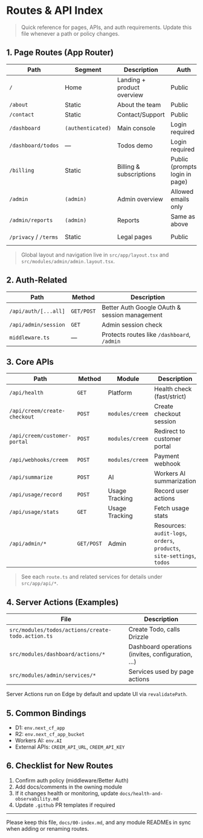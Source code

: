 # Routes & API Index

> Quick reference for pages, APIs, and auth requirements. Update this file whenever a path or policy changes.

## 1. Page Routes (App Router)
| Path | Segment | Description | Auth | Module |
| --- | --- | --- | --- | --- |
| `/` | Home | Landing + product overview | Public | `src/modules/marketing` |
| `/about` | Static | About the team | Public | `src/app/about/page.tsx` |
| `/contact` | Static | Contact/Support | Public | `src/app/contact/page.tsx` |
| `/dashboard` | `(authenticated)` | Main console | Login required | `src/modules/dashboard` |
| `/dashboard/todos` | — | Todos demo | Login required | `src/modules/todos` |
| `/billing` | Static | Billing & subscriptions | Public (prompts login in page) | `src/app/billing/page.tsx`, `src/modules/creem` |
| `/admin` | `(admin)` | Admin overview | Allowed emails only | `src/modules/admin` |
| `/admin/reports` | `(admin)` | Reports | Same as above | `src/modules/admin/reports` |
| `/privacy` / `/terms` | Static | Legal pages | Public | `src/app/privacy`, `src/app/terms` |

> Global layout and navigation live in `src/app/layout.tsx` and `src/modules/admin/admin.layout.tsx`.

## 2. Auth‑Related

| Path | Method | Description |
| --- | --- | --- |
| `/api/auth/[...all]` | `GET/POST` | Better Auth Google OAuth & session management |
| `/api/admin/session` | `GET` | Admin session check |
| `middleware.ts` | — | Protects routes like `/dashboard`, `/admin` |

## 3. Core APIs

| Path | Method | Module | Description | Auth |
| --- | --- | --- | --- | --- |
| `/api/health` | `GET` | Platform | Health check (fast/strict) | Public |
| `/api/creem/create-checkout` | `POST` | `modules/creem` | Create checkout session | Login |
| `/api/creem/customer-portal` | `POST` | `modules/creem` | Redirect to customer portal | Login |
| `/api/webhooks/creem` | `POST` | `modules/creem` | Payment webhook | Signature required |
| `/api/summarize` | `POST` | AI | Workers AI summarization | Login |
| `/api/usage/record` | `POST` | Usage Tracking | Record user actions | Login |
| `/api/usage/stats` | `GET` | Usage Tracking | Fetch usage stats | Login |
| `/api/admin/*` | `GET/POST` | Admin | Resources: `audit-logs`, `orders`, `products`, `site-settings`, `todos` | Admin only |

> See each `route.ts` and related services for details under `src/app/api/*`.

## 4. Server Actions (Examples)

| File | Description |
| --- | --- |
| `src/modules/todos/actions/create-todo.action.ts` | Create Todo, calls Drizzle |
| `src/modules/dashboard/actions/*` | Dashboard operations (invites, configuration, …) |
| `src/modules/admin/services/*` | Services used by page actions |

Server Actions run on Edge by default and update UI via `revalidatePath`.

## 5. Common Bindings
- D1: `env.next_cf_app`
- R2: `env.next_cf_app_bucket`
- Workers AI: `env.AI`
- External APIs: `CREEM_API_URL`, `CREEM_API_KEY`

## 6. Checklist for New Routes
1. Confirm auth policy (middleware/Better Auth)
2. Add docs/comments in the owning module
3. If it changes health or monitoring, update `docs/health-and-observability.md`
4. Update `.github` PR templates if required

---

Please keep this file, `docs/00-index.md`, and any module READMEs in sync when adding or renaming routes.

